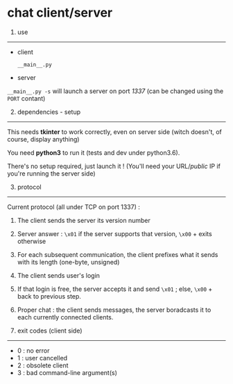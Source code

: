 # chat client/server


1. use
------

  * client

    `__main__.py`

  * server

  `__main__.py -s` will launch a server on port *1337* (can be changed using the `PORT` contant)

2. dependencies - setup
-----------------------

  This needs **tkinter** to work correctly, even on server side (witch doesn't, of course, display anything)

  You need **python3** to run it (tests and dev under python3.6).

  There's no setup required, just launch it ! (You'll need your URL/*public* IP if you're running the server side)

3. protocol
-----------

  Current protocol (all under TCP on port 1337) :
  1. The client sends the server its version number
  2. Server answer : `\x01` if the server supports that version, `\x00` + exits otherwise
  3. For each subsequent communication, the client prefixes what it sends with its length (one-byte, unsigned)
  4. The client sends user's login
  5. If that login is free, the server accepts it and send `\x01` ; else, `\x00` + back to previous step.
  6. Proper chat : the client sends messages, the server boradcasts it to each currently connected clients.

4. exit codes (client side)
------------

  * 0 : no error
  * 1 : user cancelled
  * 2 : obsolete client
  * 3 : bad command-line argument(s)
